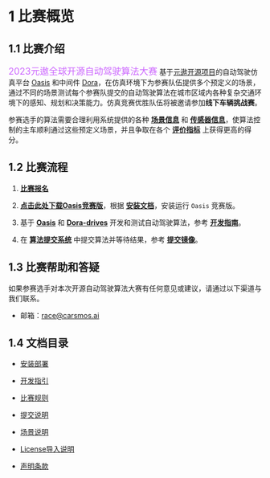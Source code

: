 
# 1 比赛概览

## 1.1 比赛介绍

<font size=4 color="#cc66ff">2023元遨全球开源自动驾驶算法大赛</font> 基于[元遨开源项目](https://www.carsmos.cn)的自动驾驶仿真平台 [Oasis](https://guardstrike.com/sim.html) 和中间件 [Dora](https://github.com/dora-rs)，在仿真环境下为参赛队伍提供多个预定义的场景，通过不同的场景测试每个参赛队提交的自动驾驶算法在城市区域内各种复杂交通环境下的感知、规划和决策能力。仿真竞赛优胜队伍将被邀请参加**线下车辆挑战赛**。

<!-- 对于每个场景，由参赛选手的算法控制的自动驾驶车辆将在一个起点被初始化，并被指示开往预定义的终点。 场景包含天气、光照条件、交通流（车辆、行人）、红绿灯、交通标志、路障等各种元素。 -->

参赛选手的算法需要合理利用系统提供的各种 [**场景信息**](zh-cn/scenarios.md) 和 [**传感器信息**](zh-cn/start.md#_223-重写-sensors-方法)，使算法控制的主车顺利通过这些预定义场景，并且争取在各个 [**评价指标**](zh-cn/rules.md#_321-评价指标) 上获得更高的得分。

## 1.2 比赛流程

1. [**比赛报名**](https://)

2. [**点击此处下载Oasis竞赛版**](https://carsmos.oss-cn-chengdu.aliyuncs.com/carsmos.tar.gz)，根据 [__安装文档__](zh-cn/install.md)，安装运行 `Oasis` 竞赛版。

3. 基于 [**Oasis**](https://guardstrike.com/sim.html) 和 [**Dora-drives**](https://github.com/dora-rs/dora-drives) 开发和测试自动驾驶算法，参考 [__开发指南__](zh-cn/start.md)。

4. 在 [**算法提交系统**](https://) 中提交算法并等待结果，参考 [**提交镜像**](zh-cn/submit.md)。

## 1.3 比赛帮助和答疑

如果参赛选手对本次开源自动驾驶算法大赛有任何意见或建议，请通过以下渠道与我们联系。

- 邮箱：race@carsmos.ai

<!-- 
如果参赛选手在参赛过程中有任何疑问，欢迎加群讨论

- **钉钉**扫描下方二维码入群：
  
  ![二维码](../images/QRcode.png) -->

## 1.4 文档目录

- [安装部署](zh-cn/install.md)

- [开发指引](zh-cn/start.md)

- [比赛规则](zh-cn/rules.md)

- [提交说明](zh-cn/submit.md)

- [场景说明](zh-cn/scenarios.md)

- [License导入说明](zh-cn/license.md)

<!-- - [报名系统操作说明](zh-cn/signup.md) -->

- [声明条款](zh-cn/clause.md)
